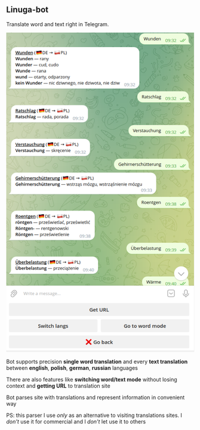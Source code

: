 ## Linuga-bot

Translate word and text right in Telegram.

![](readme/2023-03-29_12-24.png) 

Bot supports precision **single word translation** and every **text
translation** between **english**, **polish**, **german**, **russian**
languages

There are also features like **switching word/text mode** without losing
context and **getting URL** to translation site

Bot parses site with translations and represent information in convenient way

PS: this parser I use *only* as an alternative to visiting translations sites. I *don't* use it for commercial and I *don't* let use it to others 
